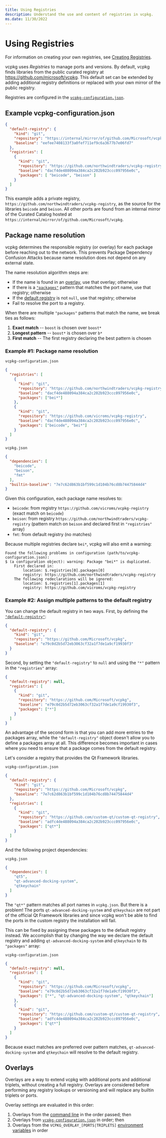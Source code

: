 ```yaml
---
title: Using Registries
description: Understand the use and content of registries in vcpkg.
ms.date: 11/30/2022
---
```

# Using Registries

For information on creating your own registries, see [Creating Registries](../maintainers/registries.md).

vcpkg uses _Registries_ to manage ports and versions. By default, vcpkg finds libraries from the public curated registry at https://github.com/microsoft/vcpkg. This default set can be extended by adding additional registry definitions or replaced with your own mirror of the public registry.

Registries are configured in the [`vcpkg-configuration.json`](../reference/vcpkg-configuration-json.md).

## Example vcpkg-configuration.json

```json
{
  "default-registry": {
    "kind": "git",
    "repository": "https://internal/mirror/of/github.com/Microsoft/vcpkg",
    "baseline": "eefee7408133f3a0fef711ef9c6a3677b7e06fd7"
  },
  "registries": [
    {
      "kind": "git",
      "repository": "https://github.com/northwindtraders/vcpkg-registry",
      "baseline": "dacf4de488094a384ca2c202b923ccc097956e0c",
      "packages": [ "beicode", "beison" ]
    }
  ]
}
```
This example adds a private registry, `https://github.com/northwindtraders/vcpkg-registry`, as the source for the libraries `beicode` and `beison`. All other ports are found from an internal mirror of the Curated Catalog hosted at `https://internal/mirror/of/github.com/Microsoft/vcpkg`.

## Package name resolution

vcpkg determines the responsible registry (or overlay) for each package before reaching out to the network. This prevents Package Dependency Confusion Attacks because name resolution does not depend on any external state.

The name resolution algorithm steps are:

- If the name is found in an [overlay](#overlays), use that overlay; otherwise
- If there is a [`"packages"`](../reference/vcpkg-configuration-json.md#registry-packages) pattern that matches the port name, use that registry; otherwise
- If the [default registry](../reference/vcpkg-configuration-json.md#default-registry) is not `null`, use that registry; otherwise
- Fail to resolve the port to a registry.

When there are multiple `"packages"` patterns that match the name, we break ties as follows:
1. **Exact match** -- `boost` is chosen over `boost*`
2. **Longest pattern** -- `boost*` is chosen over `b*`
3. **First match** -- The first registry declaring the best pattern is chosen

### Example #1: Package name resolution

`vcpkg-configuration.json`
```json
{
  "registries": [
    {
      "kind": "git",
      "repository": "https://github.com/northwindtraders/vcpkg-registry",
      "baseline": "dacf4de488094a384ca2c202b923ccc097956e0c",
      "packages": ["bei*"]
    },
    {
      "kind": "git",
      "repository": "https://github.com/vicroms/vcpkg-registry",
      "baseline": "dacf4de488094a384ca2c202b923ccc097956e0c",
      "packages": ["beicode", "bei*"]
    }
  ]
}
```

`vcpkg.json`
```json
{
  "dependencies": [ 
    "beicode", 
    "beison",
    "fmt"
  ],
  "builtin-baseline": "7e7c62d863b1bf599c1d104b76cd8b74475844d4"
}
```

Given this configuration, each package name resolves to:

* `beicode`: from registry `https://github.com/vicroms/vcpkg-registry` (exact match on `beicode`)
* `beison`: from registry `https://github.com/northwindtraders/vcpkg-registry` (pattern match on `beison` and declared first in `"registries"` array)
* `fmt`: from default registry (no matches)

Because multiple registries declare `bei*`, vcpkg will also emit a warning:

```no-highlight
Found the following problems in configuration (path/to/vcpkg-configuration.json):
$ (a configuration object): warning: Package "bei*" is duplicated.
    First declared in:
        location: $.registries[0].packages[0]
        registry: https://github.com/northwindtraders/vcpkg-registry
    The following redeclarations will be ignored:
        location: $.registries[1].packages[1]
        registry: https://github.com/vicroms/vcpkg-registry
```

### Example #2: Assign multiple patterns to the default registry

You can change the default registry in two ways. First, by defining the [`"default-registry"`](../reference/vcpkg-configuration-json.md#default-registry):
```json
{
  "default-registry": {
    "kind": "git",
    "repository": "https://github.com/Microsoft/vcpkg",
    "baseline": "e79c0d2b5d72eb3063cf32a1f7de1a9cf19930f3"
  }
}
```

Second, by setting the `"default-registry"` to `null` and using the `"*"` pattern in the `"registries"` array:
```json
{
  "default-registry": null,
  "registries": [
    {
      "kind": "git",
      "repository": "https://github.com/Microsoft/vcpkg",
      "baseline": "e79c0d2b5d72eb3063cf32a1f7de1a9cf19930f3",
      "packages": ["*"]
    }
  ]
}
```

An advantage of the second form is that you can add more entries to the packages array, while the `"default-registry"` object doesn't allow you to define a packages array at all. This difference becomes important in cases where you need to ensure that a package comes from the default registry.

Let's consider a registry that provides the Qt Framework libraries.

`vcpkg-configuration.json`
```json
{
  "default-registry": {
    "kind": "git",
    "repository": "https://github.com/Microsoft/vcpkg",
    "baseline": "7e7c62d863b1bf599c1d104b76cd8b74475844d4"
  },
  "registries": [
    {
      "kind": "git",
      "repository": "https://github.com/custom-qt/custom-qt-registry",
      "baseline": "adfc4de488094a384ca2c202b923ccc097956e0c",
      "packages": ["qt*"]
    }
  ]
}
```

And the following project dependencies:

`vcpkg.json`
```json
{
  "dependencies": [ 
    "qt5", 
    "qt-advanced-docking-system", 
    "qtkeychain" 
  ]
}
```

The `"qt*"` pattern matches all port names in `vcpkg.json`. But there is a problem! The ports `qt-advanced-docking-system` and `qtkeychain` are not part of the official Qt Framework libraries and since vcpkg won't be able to find the ports in the custom registry the installation will fail.

This can be fixed by assigning these packages to the default registry instead. We accomplish that by changing the way we declare the default registry and adding `qt-advanced-docking-system` and `qtkeychain` to its `"packages"` array:

`vcpkg-configuration.json`
```json
{
  "default-registry": null,
  "registries": [
    {
      "kind": "git",
      "repository": "https://github.com/Microsoft/vcpkg",
      "baseline": "e79c0d2b5d72eb3063cf32a1f7de1a9cf19930f3",
      "packages": ["*", "qt-advanced-docking-system", "qtkeychain"]
    },
    {
      "kind": "git",
      "repository": "https://github.com/custom-qt/custom-qt-registry",
      "baseline": "adfc4de488094a384ca2c202b923ccc097956e0c",
      "packages": ["qt*"]
    }
  ]
}
```

Because exact matches are preferred over pattern matches, `qt-advanced-docking-system` and `qtkeychain` will resolve to the default registry.

## <a name="overlays"></a> Overlays

Overlays are a way to extend vcpkg with additional ports and additional triplets, without creating a full registry. Overlays are considered before performing any registry lookups or versioning and will replace any builtin triplets or ports.

Overlay settings are evaluated in this order:

1. Overlays from the [command line](../commands/common-options.md#overlay-ports) in the order passed; then
2. Overlays from [`vcpkg-configuration.json`](../reference/vcpkg-configuration-json.md#overlay-ports) in order; then
3. Overlays from the `VCPKG_OVERLAY_[PORTS|TRIPLETS]` [environment variables](config-environment.md#vcpkg_overlay_ports) in order


